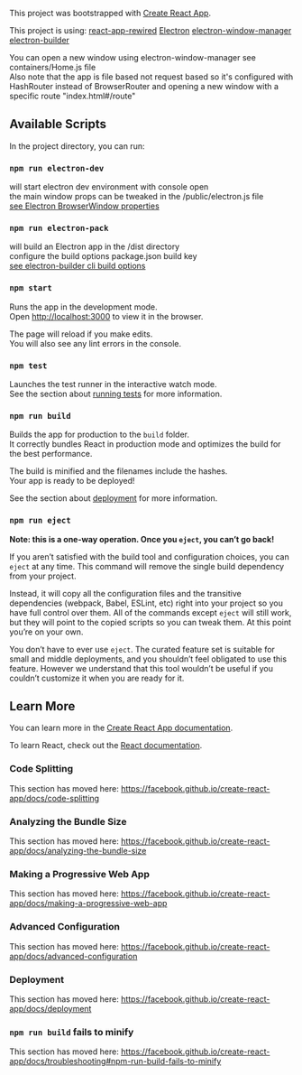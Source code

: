 This project was bootstrapped with [Create React App](https://github.com/facebook/create-react-app).

This project is using: 
[react-app-rewired](https://github.com/timarney/react-app-rewired)
[Electron](https://github.com/electron/electron)
[electron-window-manager](https://github.com/tamkeen-tms/electron-window-manager)
[electron-builder](https://www.electron.build/)

You can open a new window using electron-window-manager see containers/Home.js file<br />
Also note that the app is file based not request based so it's configured with HashRouter instead of BrowserRouter and opening a new window with a specific route "index.html#/route"

## Available Scripts

In the project directory, you can run:

### `npm run electron-dev`
will start electron dev environment with console open<br />
the main window props can be tweaked in the /public/electron.js file<br />
[see Electron BrowserWindow properties](https://www.electronjs.org/docs/api/browser-window) 

### `npm run electron-pack`
will build an Electron app in the /dist directory<br />
configure the build options package.json build key<br />
[see electron-builder cli build options](https://www.electron.build/cli)

### `npm start`

Runs the app in the development mode.<br />
Open [http://localhost:3000](http://localhost:3000) to view it in the browser.

The page will reload if you make edits.<br />
You will also see any lint errors in the console.

### `npm test`

Launches the test runner in the interactive watch mode.<br />
See the section about [running tests](https://facebook.github.io/create-react-app/docs/running-tests) for more information.

### `npm run build`

Builds the app for production to the `build` folder.<br />
It correctly bundles React in production mode and optimizes the build for the best performance.

The build is minified and the filenames include the hashes.<br />
Your app is ready to be deployed!

See the section about [deployment](https://facebook.github.io/create-react-app/docs/deployment) for more information.

### `npm run eject`

**Note: this is a one-way operation. Once you `eject`, you can’t go back!**

If you aren’t satisfied with the build tool and configuration choices, you can `eject` at any time. This command will remove the single build dependency from your project.

Instead, it will copy all the configuration files and the transitive dependencies (webpack, Babel, ESLint, etc) right into your project so you have full control over them. All of the commands except `eject` will still work, but they will point to the copied scripts so you can tweak them. At this point you’re on your own.

You don’t have to ever use `eject`. The curated feature set is suitable for small and middle deployments, and you shouldn’t feel obligated to use this feature. However we understand that this tool wouldn’t be useful if you couldn’t customize it when you are ready for it.

## Learn More

You can learn more in the [Create React App documentation](https://facebook.github.io/create-react-app/docs/getting-started).

To learn React, check out the [React documentation](https://reactjs.org/).

### Code Splitting

This section has moved here: https://facebook.github.io/create-react-app/docs/code-splitting

### Analyzing the Bundle Size

This section has moved here: https://facebook.github.io/create-react-app/docs/analyzing-the-bundle-size

### Making a Progressive Web App

This section has moved here: https://facebook.github.io/create-react-app/docs/making-a-progressive-web-app

### Advanced Configuration

This section has moved here: https://facebook.github.io/create-react-app/docs/advanced-configuration

### Deployment

This section has moved here: https://facebook.github.io/create-react-app/docs/deployment

### `npm run build` fails to minify

This section has moved here: https://facebook.github.io/create-react-app/docs/troubleshooting#npm-run-build-fails-to-minify
